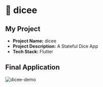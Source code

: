 # 🎲 dicee

## My Project
- **Project Name:** dicee
- **Project Description:** A Stateful Dice App
- **Tech Stack:** Flutter

## Final Application
![dicee-demo](https://github.com/Grace-Hephzibah/Flutter-Dicee/assets/63595093/af1169de-284f-4a4c-af06-fb715503dc12)

